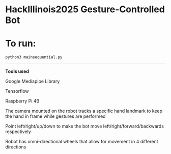 # HackIllinois2025 Gesture-Controlled Bot

# To run:

``
python3 mainsequential.py
``

---

**Tools used**

Google Mediapipe Library

Tensorflow

Raspberry Pi 4B


The camera mounted on the robot tracks a specific hand landmark to keep the hand in frame while gestures are performed

Point left/right/up/down to make the bot move left/right/forward/backwards respectively

Robot has omni-directional wheels that allow for movement in 4 different directions
